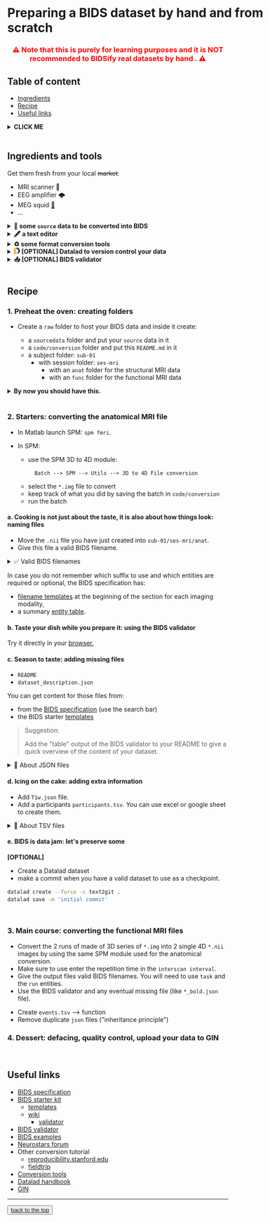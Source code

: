 <!-- TODO
- conversion script for MEG events
- link to BEPs have a look and contribute
- use BEPs to organize yet unsupported data -->

<h1 style="width: 120%"> Preparing a BIDS dataset by hand and from scratch </h1>

<center>
<h3 style="color:red;">
  ⚠️ Note that this is purely for learning purposes and it is NOT recommended to BIDSify real datasets by hand . ⚠️
</h3>
</center>

<h2 id="TOC"> Table of content </h2>

- [Ingredients](#ingredients-and-tools)
- [Recipe](#recipe)
- [Useful links](#useful-links)

<details><summary> <b>CLICK ME</b> </summary><br>

... to see what I hide !!!

<center>
<a href="https://twitter.com/RemiGau/status/1115513296134778880" target="_blank">
    <img src="https://pbs.twimg.com/media/D3sYRfhWkAAlevT?format=jpg&name=small" width="500" />
</a>
</center>

</details>

<br>

## Ingredients and tools

Get them fresh from your local ~~market~~:

- MRI scanner 🧲
- EEG amplifier 🌩
- MEG squid [🦑](https://theupturnedmicroscope.com/comic/squid/)
- ...

<details><summary> <b> 🧠 some <code>source</code> data to be converted into BIDS </b> </summary><br>
  <p>
    We will work with the
    <a href="https://www.fil.ion.ucl.ac.uk/spm/data/mmfaces/" target="_blank">
    multi-modal face dataset from SPM
    </a>.
  </p>
  <p>
      Very often MRI source data will be in a DICOM format and will require to be converted.
      Here the MRI data is in "3D" Nifti format <code>.hdr/.img</code> and
      we will need to change that to a "4D" Nifti <code>.nii</code> format.
  </p>
  <p>
    This dataset contains EEG, MEG and fMRI data on the same subject within the same paradigm.
    We also extracted some of the information about the data from the SPM manual
    and put it into the <code>source/README.md</code>.
  </p>
  <p>
    Similarly when you have DICOM data, it is usually a good idea
    to keep the PDF of MRI acquisition parameters with your source data.
  </p>
</details>

<details><summary> <b> 🖋 a text editor </b> </summary><br>
    Several common options top choose from:
    <ul>
        <li><a href="https://code.visualstudio.com" target="_blank">Visual Studio code</a></li>
        <li><a href="https://www.sublimetext.com/" target="_blank">Sublime</a></li>
        <li><a href="https://atom.io/" target="_blank">Atom</a></li>
        <li>Notepad does not really count.</li>
    </ul>
</details>

<details><summary> <b> ♻ some format conversion tools </b> </summary><br>
    <p>
      For the MRI data we will be using some of the SPM built-in functions
      to convert Nifti files into the proper format.
    </p>
</details>

<details>
  <summary> <b>
    <img  src="https://raw.githubusercontent.com/datalad/artwork/master/logos/logo_solo.svg"
          height="14"
          style="padding: 0; margin: 0"/>
    [OPTIONAL] Datalad to version control your data
  </b> </summary> <br>
  <p>
    You can follow the installation instruction in the
    <a href="http://handbook.datalad.org/en/latest/intro/installation.html" target="_blank">
    Datalad handbook.
    </a>
  </p>
</details>

<details><summary> <b> 📥 [OPTIONAL] BIDS validator </b> </summary><br>
  <ul>
      <li>Install <a href="https://nodejs.org" target="_blank">Node.js</a> (at least version 12.12.0).</li>
      <li>Update <code>npm</code> to be at least version 7 (<code>npm install --global npm@^7</code>)</li>
      <li>From a terminal run <code>npm install -g bids-validator</code></li>
      <li>Run <code>bids-validator</code> to start validating datasets.</li>
  </ul>
  See the full instruction <a href="https://www.npmjs.com/package/bids-validator#quickstart" target="_blank">here.</a>
</details>

<br>

## Recipe

### 1. Preheat the oven: creating folders

- Create a `raw` folder to host your BIDS data and inside it create:

  - a `sourcedata` folder and put your `source` data in it
  - a `code/conversion` folder and put this `README.md` in it
  - a subject folder: `sub-01`
    - with session folder: `ses-mri`
      - with an `anat` folder for the structural MRI data
      - with an `func` folder for the functional MRI data

<details><summary> <b>By now you should have this.</b> </summary><br>
  <pre>
  └── raw
      ├── code
      │   └── conversion
      ├── sourcedata
      │   ├── multimodal_fmri
      │   └── multimodal_smri
      └── sub-001
          └── ses-mri
              ├── anat
              └── func
  </pre>
</details>

<br>

### 2. Starters: converting the anatomical MRI file

- In Matlab launch SPM: `spm fmri`.
- In SPM:

  - use the SPM 3D to 4D module:
    ```
      Batch --> SPM --> Utils --> 3D to 4D File conversion
    ```
  - select the `*.img` file to convert
  - keep track of what you did by saving the batch in `code/conversion`
  - run the batch

#### a. Cooking is not just about the taste, it is also about how things look: naming files

- Move the `.nii` file you have just created into `sub-01/ses-mri/anat`.
- Give this file a valid BIDS filename.

<details><summary> ✅ Valid BIDS filenames </summary><br>
  <ul>
    <li>
      BIDS filenames are composed of:
      <ul>
        <li><code>extension</code></li>
        <li><code>suffix</code> preceded by a <code>_</code></li>
        <li><code>entity-label</code> pairs separated by a <code>_</code></li>
      </ul>
    </li>
    <li>
      So a BIDS filename can look like: <code>entity1-label1_entity2-label2_suffix.extension</code>
    </li>
    <li>
      <code>entities</code> and <code>labels</code> can only contain letters and / or numbers.
    </li>
    <li>
      For a given suffix, some entities are <code>required</code> and some others are <code>[optional]</code>.
    </li>
    <li>
      <code>entity-label</code> pairs pairs have a specific order in which they must appear in filename.
    </li>
  </ul>
</details>

In case you do not remember which suffix to use and which entities are required
or optional, the BIDS specification has:

- [filename templates](https://bids-specification.readthedocs.io/en/stable/04-modality-specific-files/01-magnetic-resonance-imaging-data.html#anatomy-imaging-data)
  at the beginning of the section for each imaging modality,
- a summary
  [entity table](https://bids-specification.readthedocs.io/en/stable/99-appendices/04-entity-table.html).

#### b. Taste your dish while you prepare it: using the BIDS validator

Try it directly in your
<a href="https://bids-standard.github.io/bids-validator/" target="_blank">browser.</a>

#### c. Season to taste: adding missing files

- `README`
- `dataset_description.json`

You can get content for those files from:

- from the [BIDS specification](https://bids-specification.readthedocs.io) (use
  the search bar)
- the BIDS starter
  [templates](https://github.com/bids-standard/bids-starter-kit/tree/main/templates)

> Suggestion:
>
> Add the "table" output of the BIDS validator to your README to give a quick
> overview of the content of your dataset.

<details><summary> 🚨 About JSON files </summary><br>
JSON files are text files to store <code>key-value</code> pairs.

If your editor cannot help you format them properly , you can always use the
<a href="https://jsoneditoronline.org/" target="_blank"> online editor.</a>

More information on how read and write JSON files is available on the
<a  href="https://github.com/bids-standard/bids-starter-kit/wiki/Metadata-file-formats#json-files"
    target="_blank">
  BIDS stater kit.
</a>

<pre>JSON CONTENT EXAMPLE:

{
  "key": "value",
  "key2": "value2",
  "key3": {
    "subkey1": "subvalue1"
  },
  "array": [ 1, 2, 3 ],
  "boolean": true,
  "color": "gold",
  "null": null,
  "number": 123,
  "object": {
    "a": "b",
    "c": "d"
  },
  "string": "Hello World"
}</pre>
</details>

#### d. Icing on the cake: adding extra information

- Add `T1w.json` file.
- Add a participants `participants.tsv`. You can use excel or google sheet to
  create them.

<details><summary> 🚨 About TSV files </summary><br>
A Tab-Separate Values (TSV) file is a text file where tab characters
(<code>\t</code>) separate fields that are in the file.

It is structured as a table, with each column representing a field of interest,
and each row representing a single data point.

<p>More information on how read and write TSV files is available on the
<a href="https://github.com/bids-standard/bids-starter-kit/wiki/Metadata-file-formats#tsv-files"
      target="_blank"> BIDS stater kit </a>
</p>

<pre>TSV CONTENT EXAMPLE:

participant_id\tage\tgender\n
sub-01\t34\tM</pre>
</details>

#### e. BIDS is data jam: let's preserve some

**[OPTIONAL]**

- Create a Datalad dataset
- make a commit when you have a valid dataset to use as a checkpoint.

```bash
datalad create --force -c text2git .
datalad save -m 'initial commit'
```

<br>

### 3. Main course: converting the functional MRI files

- Convert the 2 runs of made of 3D series of `*.img` into 2 single 4D `*.nii`
  images by using the same SPM module used for the anatomical conversion.
- Make sure to use enter the repetition time in the `interscan interval`.
- Give the output files valid BIDS filenames. You will need to use `task` and
  the `run` entities.
- Use the BIDS validator and any eventual missing file (like `*_bold.json`
  file).

<!-- TODO -->

- Create `events.tsv` --> function
- Remove duplicate `json` files ("inheritance principle")

### 4. Dessert: defacing, quality control, upload your data to GIN

<!--
- Defacing
- MRIQC
- Things to improve
-->

<br>

## Useful links

- [BIDS specification](https://bids-specification.readthedocs.io)
- [BIDS starter kit](https://github.com/bids-standard/bids-starter-kit)
  - [templates](https://github.com/bids-standard/bids-starter-kit/tree/main/templates)
  - [wiki](https://github.com/bids-standard/bids-starter-kit/wiki)
    - [validator](https://github.com/bids-standard/bids-starter-kit/wiki/bids-validator-info)
- [BIDS validator](https://github.com/bids-standard/bids-validator)
- [BIDS examples](https://github.com/bids-standard/bids-examples)
- [Neurostars forum](https://neurostars.org/tag/bids)
- Other conversion tutorial
  - [reproducibility.stanford.edu](https://reproducibility.stanford.edu/bids-tutorial-series-part-1a/)
  - [fieldtrip](https://www.fieldtriptoolbox.org/example/bids_mous/)
- [Conversion tools](https://bids.neuroimaging.io/benefits.html#converters)
- [Datalad handbook](http://handbook.datalad.org/en/latest/index.html)
- [GIN](https://gin.g-node.org/)

---

<button><a href="#TOC">back to the top</a></button>
